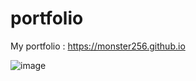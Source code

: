 # portfolio
My portfolio : https://monster256.github.io


![image](https://user-images.githubusercontent.com/84243917/131371530-00c5b32b-17d1-4606-aa90-e6c3df78c8a8.png)

